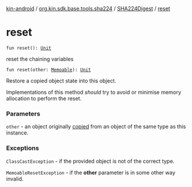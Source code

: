 [kin-android](../../index.md) / [org.kin.sdk.base.tools.sha224](../index.md) / [SHA224Digest](index.md) / [reset](./reset.md)

# reset

`fun reset(): `[`Unit`](https://kotlinlang.org/api/latest/jvm/stdlib/kotlin/-unit/index.html)

reset the chaining variables

`fun reset(other: `[`Memoable`](../-memoable/index.md)`): `[`Unit`](https://kotlinlang.org/api/latest/jvm/stdlib/kotlin/-unit/index.html)

Restore a copied object state into this object.

Implementations of this method *should* try to avoid or minimise memory allocation to perform the reset.

### Parameters

`other` - an object originally [copied](#) from an object of the same type as this instance.

### Exceptions

`ClassCastException` - if the provided object is not of the correct type.

`MemoableResetException` - if the **other** parameter is in some other way invalid.